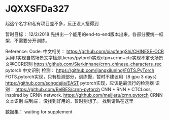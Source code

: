 # JQXXSFDa327
起这个名字和私有项目差不多，反正没人搜得到

暂时目标：
12/2/2018 
先拼出一个能用的end-to-end版本出来。各部分要统一框架，不需要分开训练。

Reference:
Code:
中文相关：
https://github.com/xiaofengShi/CHINESE-OCR 运用tf实现自然场景文字检测,keras/pytorch实现ctpn+crnn+ctc实现不定长场景文字OCR识别
https://github.com/Sierkinhane/crnn_chinese_characters_rec pytorch 中文识别
检测：
https://github.com/jiangxiluning/FOTS.PyTorch FOTS.pytorch实现，只有检测部分，训练慢，暂时不建议用（8 gpu 3 days）
https://github.com/songdejia/EAST pytorch实现，应该是最流行的检测器
识别：
https://github.com/BelBES/crnn-pytorch CNN + RNN + CTCLoss, inspired by CRNN network.
https://github.com/meijieru/crnn.pytorch CRNN文本识别
端到端：
没找到好用的，暂时别想了。
找到请贴在这里

数据集：
waiting for supplement

